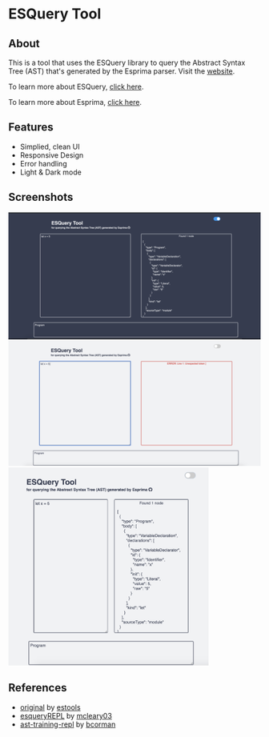# ESQuery Tool

## About
This is a tool that uses the ESQuery library to query the Abstract Syntax Tree (AST) that's generated by the Esprima parser. Visit the <a href="https://natalie-poulson.github.io/ESQuery-tool/" target="_blank">website</a>.

To learn more about ESQuery, <a href="https://github.com/estools/esquery" target="_blank">click here</a>.

To learn more about Esprima, <a href="https://github.com/jquery/esprima" target="_blank">click here</a>.


## Features
* Simplied, clean UI
* Responsive Design
* Error handling 
* Light & Dark mode 

## Screenshots
<img src="./assets/dark.png" alt="screenshot of tool, full screen with dark mode" width="800">

<img src="./assets/error.png" alt="screenshot of tool, full screen with light mode and error" width="800">

<img src="./assets/light.png" alt="screenshot of tool, responsive with light mode" width="400">

## References
* <a href="https://estools.github.io/esquery/" target="_blank">original</a> by <a href="https://github.com/estools" target="_blank">estools</a>
* <a href="https://github.com/mcleary03/esqueryREPL" target="_blank">esqueryREPL</a> by <a href="https://github.com/mcleary03" target="_blank">mcleary03</a>
* <a href="https://github.com/bcorman/esquery-training" target="_blank">ast-training-repl</a> by <a href="https://github.com/bcorman" target="_blank">bcorman</a>

